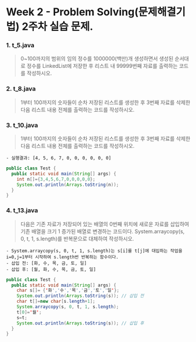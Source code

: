 Week 2 - Problem Solving(문제해결기법) 2주차 실습 문제.
===

### 1. t_5.java
  > 0~100까지의 범위의 임의 정수를 1000000(백만)개 생성하면서 생성된 순서대로 정수를 LinkedList에 저장한 후 리스트 내 99999번째 자료를 출력하는 코드를 작성하시오.

### 2. t_8.java
  > 1부터 100까지의 숫자들이 순차 저장된 리스트를 생성한 후 3번째 자료를 삭제한 다음 리스트 내용 전체를 출력하는 코드를 작성하시오.

### 3. t_10.java
  > 1부터 100까지의 숫자들이 순차 저장된 리스트를 생성한 후 3번째 자료를 삭제한 다음 리스트 내용 전체를 출력하는 코드를 작성하시오.
  ```
  - 실행결과: [4, 5, 6, 7, 0, 0, 0, 0, 0, 0]
  ```
  ```java
  public class Test {
    public static void main(String[] args) {
      int n[]={3,4,5,6,7,0,0,0,0,0};
      System.out.println(Arrays.toString(n));
    }
  }
  ```
### 4. t_13.java
  > 다음은 기존 자료가 저장되어 있는 배열의 0번째 위치에 새로운 자료를 삽입하여 기존 배열을 크기 1 증가된 배열로 변경하는 코드이다. System.arraycopy(s, 0, t, 1, s.length)를 반복문으로 대체하여 작성하시오.
  ```
  - System.arraycopy(s, 0, t, 1, s.length)는 s[i]를 t[j]에 대입하는 작업을 i=0,j=1부터 시작하여 s.length번 반복하는 함수이다.
  - 삽입 전: [화, 수, 목, 금, 토, 일]
  - 삽입 후: [월, 화, 수, 목, 금, 토, 일]
  ```
  ```java
  public class Test {
    public static void main(String[] args) {
      char s[]= {'화','수','목','금','토','일'};
      System.out.println(Arrays.toString(s)); // 삽입 전
      char t[]=new char[s.length+1];
      System.arraycopy(s, 0, t, 1, s.length);
      t[0]='월';
      s=t;
      System.out.println(Arrays.toString(s)); // 삽입 후
    }
  }
  ```



